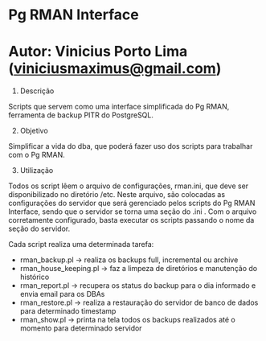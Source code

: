 # Pg RMAN Interface
# Autor: Vinicius Porto Lima (viniciusmaximus@gmail.com)

1. Descrição
 
 Scripts que servem como uma interface simplificada do Pg RMAN, ferramenta de backup PITR do PostgreSQL.
 
2. Objetivo
 
 Simplificar a vida do dba, que poderá fazer uso dos scripts para trabalhar com o Pg RMAN.
 
3. Utilização

 Todos os script lêem o arquivo de configurações, rman.ini, que deve ser disponibilizado no diretório /etc.
 Neste arquivo, são colocadas as configurações do servidor que será gerenciado pelos scripts do Pg RMAN
 Interface, sendo que o servidor se torna uma seção do .ini . Com o arquivo corretamente configurado, 
 basta executar os scripts passando o nome da seção do servidor.
 
 Cada script realiza uma determinada tarefa:
 - rman_backup.pl -> realiza os backups full, incremental ou archive
 - rman_house_keeping.pl -> faz a limpeza de diretórios e manutenção do histórico
 - rman_report.pl -> recupera os status do backup para o dia informado e envia email para os DBAs
 - rman_restore.pl -> realiza a restauração do servidor de banco de dados para determinado timestamp
 - rman_show.pl -> printa na tela todos os backups realizados até o momento para determinado servidor
